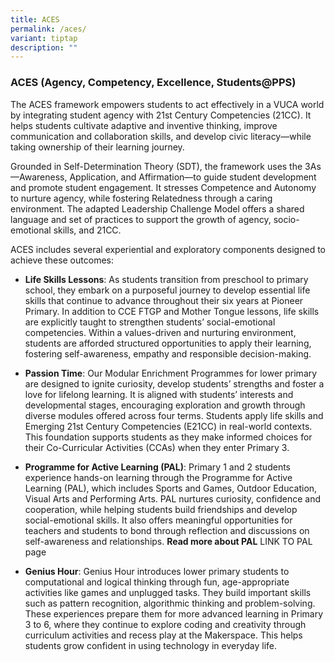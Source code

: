 ```yaml
---
title: ACES
permalink: /aces/
variant: tiptap
description: ""
---
```

<h3>ACES (Agency, Competency, Excellence, Students@PPS)</h3>
<p>The ACES framework empowers students to act effectively in a VUCA world
by integrating student agency with 21st Century Competencies (21CC). It
helps students cultivate adaptive and inventive thinking, improve communication
and collaboration skills, and develop civic literacy—while taking ownership
of their learning journey.</p>
<p>Grounded in Self-Determination Theory (SDT), the framework uses the 3As—Awareness,
Application, and Affirmation—to guide student development and promote student
engagement. It stresses Competence and Autonomy to nurture agency, while
fostering Relatedness through a caring environment. The adapted Leadership
Challenge Model offers a shared language and set of practices to support
the growth of agency, socio-emotional skills, and 21CC.</p>
<p>ACES includes several experiential and exploratory components designed
to achieve these outcomes:</p>
<ul data-tight="true" class="tight">
<li>
<p><strong>Life Skills Lessons</strong>: As students transition from preschool
to primary school, they embark on a purposeful journey to develop essential
life skills that continue to advance throughout their six years at Pioneer
Primary. In addition to CCE FTGP and Mother Tongue lessons, life skills
are explicitly taught to strengthen students’ social-emotional competencies.
Within a values-driven and nurturing environment, students are afforded
structured opportunities to apply their learning, fostering self-awareness,
empathy and responsible decision-making.</p>
</li>
<li>
<p><strong>Passion Time</strong>: Our Modular Enrichment Programmes for lower
primary are designed to ignite curiosity, develop students’ strengths and
foster a love for lifelong learning. It is aligned with students’ interests
and developmental stages, encouraging exploration and growth through diverse
modules offered across four terms. Students apply life skills and Emerging
21st Century Competencies (E21CC) in real-world contexts. This foundation
supports students as they make informed choices for their Co-Curricular
Activities (CCAs) when they enter Primary 3.</p>
</li>
<li>
<p><strong>Programme for Active Learning (PAL)</strong>: Primary 1 and 2
students experience hands-on learning through the Programme for Active
Learning (PAL), which includes Sports and Games, Outdoor Education, Visual
Arts and Performing Arts. PAL nurtures curiosity, confidence and cooperation,
while helping students build friendships and develop social-emotional skills.
It also offers meaningful opportunities for teachers and students to bond
through reflection and discussions on self-awareness and relationships. <strong>Read more about PAL</strong> LINK
TO PAL page</p>
</li>
<li>
<p><strong>Genius Hour</strong>: Genius Hour introduces lower primary students
to computational and logical thinking through fun, age-appropriate activities
like games and unplugged tasks. They build important skills such as pattern
recognition, algorithmic thinking and problem-solving. These experiences
prepare them for more advanced learning in Primary 3 to 6, where they continue
to explore coding and creativity through curriculum activities and recess
play at the Makerspace. This helps students grow confident in using technology
in everyday life.</p>
</li>
</ul>
<p></p>